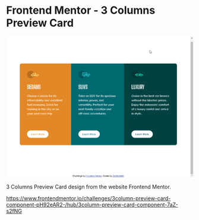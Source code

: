 # Frontend Mentor - 3 Columns Preview Card

![](FinishedPreview.png)

3 Columns Preview Card design from the website Frontend Mentor.

https://www.frontendmentor.io/challenges/3column-preview-card-component-pH92eAR2-/hub/3column-preview-card-component-7aZ-s2fNG
